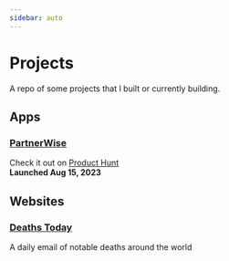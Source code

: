 ```yaml
---
sidebar: auto
---
```


# Projects

A repo of some projects that I built or currently building.


## Apps
### [PartnerWise](https://partnerwise.io) 
Check it out on <a href="https://www.producthunt.com/products/partnerwise#partnerwise">Product Hunt</a>
<br /><strong>Launched Aug 15, 2023</strong>

## Websites
### [Deaths Today](https://deaths.today)
A daily email of notable deaths around the world


<!-- ### Boxable
<a href="https://vimeo.com/734165422">AI-Powered Packing Service for Amazon FBA Sellers</a></br> -->

<!-- ## E-commerce
### Uai Central
<a href="https://uaicentral.com">Exclusive distribution of ceramic water filters to North America</a></br> -->
